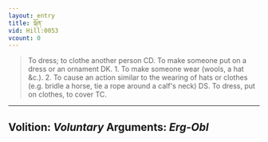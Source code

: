 ```yaml
---
layout: entry
title: སྐོན་
vid: Hill:0053
vcount: 0
---
```

> To dress; to clothe another person CD\. To make someone put on a dress or an ornament DK\. 1\. To make someone wear (wools, a hat &c\.)\. 2\. To cause an action similar to the wearing of hats or clothes (e\.g\. bridle a horse, tie a rope around a calf's neck) DS\. To dress, put on clothes, to cover TC\.

---
Volition: _Voluntary_
Arguments: _Erg-Obl_
---

